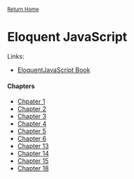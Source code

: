 <small>[Return Home](./../../README.md)</small>

# Eloquent JavaScript

Links:

- [EloquentJavaScript Book](https://eloquentjavascript.net/)

#### Chapters

- [Chpater 1](Ch_1_values_types_and_operators.md)
- [Chapter 2](Ch_2_program_structure.md)
- [Chapter 3](Ch_3_functions.md)
- [Chapter 4](Ch_4_data_structures.md)
- [Chapter 5](Ch_5_higher_order_funcs.md)
- [Chapter 6](Ch_6_life_of_objects.md)
- [Chapter 13](Ch_13_JS_and_Browser.md)
- [Chapter 14](Ch_14_DOM.md)
- [Chapter 15](Ch_15_handling_events.md)
- [Chapter 18](Ch_18_http_and_forms.md)
